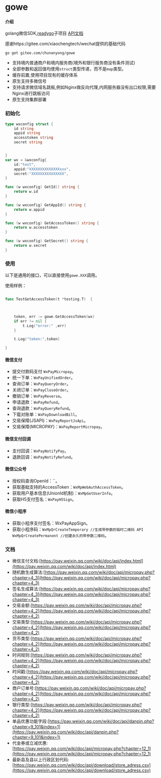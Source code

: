 # gowe

#### 介绍
golang微信SDK,[readygo](https://gitee.com/chunanyong/readygo)子项目  [API文档](https://pkg.go.dev/gitee.com/chunanyong/gowe?tab=doc)  

感谢https://gitee.com/xiaochengtech/wechat提供的基础代码


``` 
go get gitee.com/chunanyong/gowe 
```
* 支持境内普通商户和境内服务商(境外和银行服务商没有条件测试)
* 全部参数和返回值均使用`struct`类型传递，而不是`map`类型。
* 缓存前置,使用项目现有的缓存体系  
* 原生支持多微信号  
* 支持请求微信域名跳板,例如Nginx做反向代理,内网服务器没有出口权限,需要Nginx进行跳板访问  
* 原生支持集群部署  

### 初始化

```go
type wxconfig struct {
	id string
	appid string
	accesstoken string
	secret string


}
var wx = &wxconfig{
	id:"test",
	appid:"XXXXXXXXXXXXXXxxx",
	secret:"XXXXXXXXXXXXXXX",
}

func (w wxconfig) GetId() string {
	return w.id
}

func (w wxconfig) GetAppId() string {
	return w.appid
}

func (w wxconfig) GetAccessToken() string {
	return w.accesstoken
}

func (w wxconfig) GetSecret() string {
	return w.secret
}

```

### 使用

以下是通用的接口，可以直接使用`gowe.XXX`调用。

使用样例：

```go

func TestGetAccessToken(t *testing.T)  {



	token, err := gowe.GetAccessToken(wx)
	if err != nil {
		t.Log("error:" ,err)
	}

	t.Log("token:",token)

}

```

#### 微信支付

* 提交付款码支付 `WxPayMicropay`。
* 统一下单：`WxPayUnifiedOrder`。
* 查询订单：`WxPayQueryOrder`。
* 关闭订单：`WxPayCloseOrder`。
* 撤销订单：`WxPayReverse`。
* 申请退款：`WxPayRefund`。
* 查询退款：`WxPayQueryRefund`。
* 下载对账单：`WxPayDownloadBill`。
* 交易保障(JSAPI)：`WxPayReportJsApi`。
* 交易保障(MICROPAY)：`WxPayReportMicropay`。 

#### 微信支付回调

*  支付回调：`WxPayNotifyPay`。
* 退款回调：`WxPayNotifyRefund`。

#### 微信公众号

*  授权码查询OpenId：``。
* 获取基础支持的AccessToken：`WxMpWebAuthAccessToken`。
* 获取用户基本信息(UnionId机制)：`WxMpGetUserInfo`。
* 获取H5支付签名：`WxPayH5Sign`。

#### 微信小程序

*  获取小程序支付签名：WxPayAppSign。
* 获取小程序码：`WxMpQrCreateTemporary //生成带参数的临时二维码 API WxMpQrCreatePermanent //创建永久的带参数二维码`。 

### 文档

* 微信支付文档:[https://pay.weixin.qq.com/wiki/doc/api/index.html](https://pay.weixin.qq.com/wiki/doc/api/index.html)
* 随机数生成算法:[https://pay.weixin.qq.com/wiki/doc/api/micropay.php?chapter=4_3](https://pay.weixin.qq.com/wiki/doc/api/micropay.php?chapter=4_3)
* 签名生成算法:[https://pay.weixin.qq.com/wiki/doc/api/micropay.php?chapter=4_3](https://pay.weixin.qq.com/wiki/doc/api/micropay.php?chapter=4_3)
* 交易金额:[https://pay.weixin.qq.com/wiki/doc/api/micropay.php?chapter=4_2](https://pay.weixin.qq.com/wiki/doc/api/micropay.php?chapter=4_2)
* 交易类型:[https://pay.weixin.qq.com/wiki/doc/api/micropay.php?chapter=4_2](https://pay.weixin.qq.com/wiki/doc/api/micropay.php?chapter=4_2)
* 货币类型:[https://pay.weixin.qq.com/wiki/doc/api/micropay.php?chapter=4_2](https://pay.weixin.qq.com/wiki/doc/api/micropay.php?chapter=4_2)
* 时间规则:[https://pay.weixin.qq.com/wiki/doc/api/micropay.php?chapter=4_2](https://pay.weixin.qq.com/wiki/doc/api/micropay.php?chapter=4_2)
* 时间戳:[https://pay.weixin.qq.com/wiki/doc/api/micropay.php?chapter=4_2](https://pay.weixin.qq.com/wiki/doc/api/micropay.php?chapter=4_2)
* 商户订单号:[https://pay.weixin.qq.com/wiki/doc/api/micropay.php?chapter=4_2](https://pay.weixin.qq.com/wiki/doc/api/micropay.php?chapter=4_2)
* 银行类型:[https://pay.weixin.qq.com/wiki/doc/api/micropay.php?chapter=4_2](https://pay.weixin.qq.com/wiki/doc/api/micropay.php?chapter=4_2)
* 单品优惠功能字段:[https://pay.weixin.qq.com/wiki/doc/api/danpin.php?chapter=9_101&index=1](https://pay.weixin.qq.com/wiki/doc/api/danpin.php?chapter=9_101&index=1)
* 代金券或立减优惠:[https://pay.weixin.qq.com/wiki/doc/api/micropay.php?chapter=12_1](https://pay.weixin.qq.com/wiki/doc/api/micropay.php?chapter=12_1)
* 最新县及县以上行政区划代码:[https://pay.weixin.qq.com/wiki/doc/api/download/store_adress.csv](https://pay.weixin.qq.com/wiki/doc/api/download/store_adress.csv)
